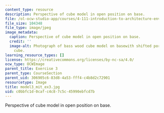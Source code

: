 ```yaml
---
content_type: resource
description: Perspective of cube model in open position on base.
file: /ol-ocw-studio-app/courses/4-111-introduction-to-architecture-environmental-design-spring-2014/c0bbfc1d0cafc4c87c5c45990ebfcd7b_model3_mit_ex3.jpg
file_size: 104348
file_type: image/jpeg
image_metadata:
  caption: Perspective of cube model in open position on base.
  credit: ''
  image-alt: Photograph of bass wood cube model on basewith shifted portions of the
    cube.
learning_resource_types: []
license: https://creativecommons.org/licenses/by-nc-sa/4.0/
ocw_type: OCWImage
parent_title: Exercise 3
parent_type: CourseSection
parent_uid: 306905c6-83d8-4a53-fff4-c4b8d2c72901
resourcetype: Image
title: model3_mit_ex3.jpg
uid: c0bbfc1d-0caf-c4c8-7c5c-45990ebfcd7b
---
```

Perspective of cube model in open position on base.